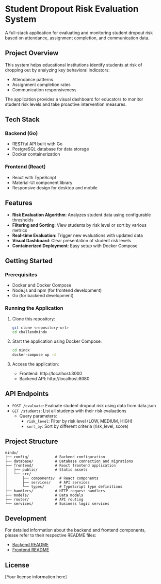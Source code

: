 # Student Dropout Risk Evaluation System

A full-stack application for evaluating and monitoring student dropout risk based on attendance, assignment completion, and communication data.

## Project Overview

This system helps educational institutions identify students at risk of dropping out by analyzing key behavioral indicators:
- Attendance patterns
- Assignment completion rates
- Communication responsiveness

The application provides a visual dashboard for educators to monitor student risk levels and take proactive intervention measures.

## Tech Stack

### Backend (Go)
- RESTful API built with Go
- PostgreSQL database for data storage
- Docker containerization

### Frontend (React)
- React with TypeScript
- Material-UI component library
- Responsive design for desktop and mobile

## Features

- **Risk Evaluation Algorithm**: Analyzes student data using configurable thresholds
- **Filtering and Sorting**: View students by risk level or sort by various metrics
- **Real-time Evaluation**: Trigger new evaluations with updated data
- **Visual Dashboard**: Clear presentation of student risk levels
- **Containerized Deployment**: Easy setup with Docker Compose

## Getting Started

### Prerequisites

- Docker and Docker Compose
- Node.js and npm (for frontend development)
- Go (for backend development)

### Running the Application

1. Clone this repository:
   ```bash
   git clone <repository-url>
   cd challendmindx
   ```

2. Start the application using Docker Compose:
   ```bash
   cd mindx
   docker-compose up -d
   ```

3. Access the application:
   - Frontend: http://localhost:3000
   - Backend API: http://localhost:8080

## API Endpoints

- `POST /evaluate`: Evaluate student dropout risk using data from data.json
- `GET /students`: List all students with their risk evaluations
  - Query parameters:
    - `risk_level`: Filter by risk level (LOW, MEDIUM, HIGH)
    - `sort_by`: Sort by different criteria (risk_level, score)

## Project Structure

```
mindx/
├── config/            # Backend configuration
├── database/          # Database connection and migrations
├── frontend/          # React frontend application
│   ├── public/        # Static assets
│   └── src/
│       ├── components/  # React components
│       ├── services/    # API services
│       └── types/       # TypeScript type definitions
├── handlers/          # HTTP request handlers
├── models/            # Data models
├── router/            # API routing
└── services/          # Business logic services
```

## Development

For detailed information about the backend and frontend components, please refer to their respective README files:
- [Backend README](mindx/README.md)
- [Frontend README](mindx/frontend/README.md)

## License

[Your license information here]